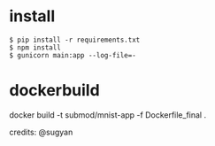 # install

    $ pip install -r requirements.txt
    $ npm install
    $ gunicorn main:app --log-file=-


# dockerbuild

docker build -t submod/mnist-app -f Dockerfile_final .


credits: @sugyan



